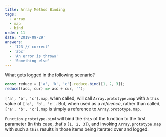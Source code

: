 ```yaml
---
title: Array Method Binding
tags:
  - array
  - map
  - bind
order: 11
date: '2019-09-29'
answers:
  - '123 // correct'
  - 'abc'
  - 'An error is thrown'
  - 'Something else'
---
```


What gets logged in the following scenario?

```javascript
const reduce = ['a', 'b', 'c'].reduce.bind([1, 2, 3]);
reduce((acc, cur) => acc + cur, '');
```

<!-- explanation -->

`['a', 'b', 'c'].map`, when called, will call `Array.prototype.map` with a `this` value of `['a', 'b', 'c']`. But, when used as a *reference*, rather than called, `['a', 'b', 'c'].map` is simply a reference to `Array.prototype.map`.

`Function.prototype.bind` will bind the `this` of the function to the first parameter (in this case, that's `[1, 2, 3]`), and invoking `Array.prototype.map` with such a `this` results in those items being iterated over and logged.
